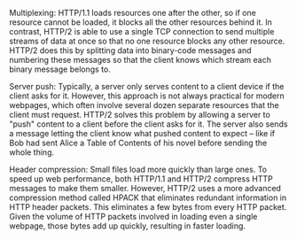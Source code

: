 Multiplexing:
HTTP/1.1 loads resources one after the other, so if one resource cannot be loaded, it blocks all the other resources behind it. 
In contrast, HTTP/2 is able to use a single TCP connection to send multiple streams of data at once so that no one resource blocks any other resource. 
HTTP/2 does this by splitting data into binary-code messages and numbering these messages so that the client knows which stream each binary message belongs to.

Server push:
Typically, a server only serves content to a client device if the client asks for it. However, this approach is not always practical for modern webpages, which often involve several dozen separate resources that the client must request. 
HTTP/2 solves this problem by allowing a server to "push" content to a client before the client asks for it. 
The server also sends a message letting the client know what pushed content to expect – like if Bob had sent Alice a Table of Contents of his novel before sending the  whole thing.

Header compression: 
Small files load more quickly than large ones. To speed up web performance, both HTTP/1.1 and HTTP/2 compress HTTP messages to make them smaller.
However, HTTP/2 uses a more advanced compression method called HPACK that eliminates redundant information in HTTP header packets.
This eliminates a few bytes from every HTTP packet.
Given the volume of HTTP packets involved in loading even a single webpage, those bytes add up quickly, resulting in faster loading.
